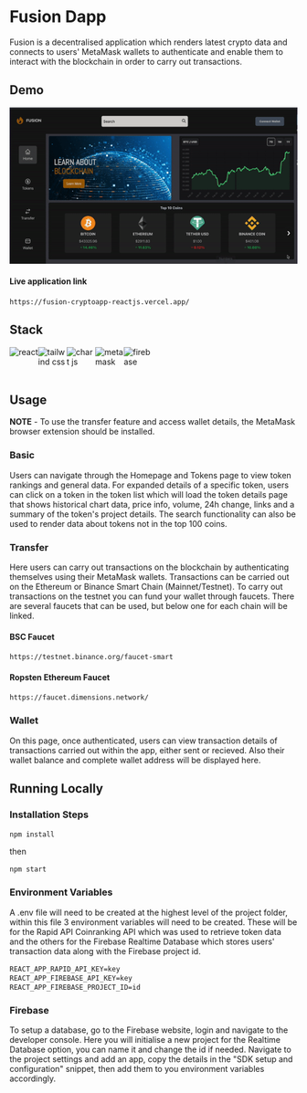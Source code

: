 # Fusion Dapp

Fusion is a decentralised application which renders latest crypto data and connects to users' MetaMask wallets to authenticate and enable them to interact with the blockchain in order to carry out transactions.

## Demo

![](/src/assets/app-demo.gif)


#### Live application link

```
https://fusion-cryptoapp-reactjs.vercel.app/
```

## Stack

<div style="display: flex; width: 300px justify-content: space-between;">
    <img src="https://cdn.freebiesupply.com/logos/large/2x/react-1-logo-png-transparent.png" alt="react" width="50" height="50">
    <img src="https://upload.wikimedia.org/wikipedia/commons/thumb/d/d5/Tailwind_CSS_Logo.svg/2048px-Tailwind_CSS_Logo.svg.png" alt="tailwind css" width="50" height="50">
    <img src="https://miro.medium.com/max/1200/1*eCoqJKb-QnoxWFPsjyqU0g.png" alt="chart js" width="50" height="50">
    <img src="https://upload.wikimedia.org/wikipedia/commons/thumb/3/36/MetaMask_Fox.svg/1200px-MetaMask_Fox.svg.png" alt="metamask" width="50" height="50">
    <img src="https://firebase.google.com/downloads/brand-guidelines/PNG/logo-vertical.png?hl=es" alt="firebase" width="50" height="50"><br/><br/><br/>
</div>

## Usage

**NOTE** - To use the transfer feature and access wallet details, the MetaMask browser extension should be installed.

### Basic

Users can navigate through the Homepage and Tokens page to view token rankings and general data. For expanded details of a specific token, users can click on a token in the token list which will load the token details page that shows historical chart data, price info, volume, 24h change, links and a summary of the token's project details. The search functionality can also be used to render data about tokens not in the top 100 coins.

### Transfer

Here users can carry out transactions on the blockchain by authenticating themselves using their MetaMask wallets. Transactions can be carried out on the Ethereum or Binance Smart Chain (Mainnet/Testnet). To carry out transactions on the testnet you can fund your wallet through faucets. There are several faucets that can be used, but below one for each chain will be linked.

#### BSC Faucet

```
https://testnet.binance.org/faucet-smart
```


#### Ropsten Ethereum Faucet

```
https://faucet.dimensions.network/
```


### Wallet

On this page, once authenticated, users can view transaction details of transactions carried out within the app, either sent or recieved. Also their wallet balance and complete wallet address will be displayed here.


## Running Locally

### Installation Steps

```
npm install
```
then

```
npm start
```

### Environment Variables

A .env file will need to be created at the highest level of the project folder, within this file 3 environment variables will need to be created. These will be for the Rapid API Coinranking API which was used to retrieve token data and the others for the Firebase Realtime Database which stores users' transaction data along with the Firebase project id.

```
REACT_APP_RAPID_API_KEY=key
REACT_APP_FIREBASE_API_KEY=key
REACT_APP_FIREBASE_PROJECT_ID=id
```


### Firebase

To setup a database, go to the Firebase website, login and navigate to the developer console. Here you will initialise a new project for the Realtime Database option, you can name it and change the id if needed. Navigate to the project settings and add an app, copy the details in the "SDK setup and configuration" snippet, then add them to you environment variables accordingly.

